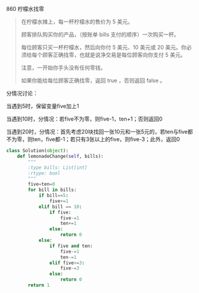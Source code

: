 860 柠檬水找零

> 在柠檬水摊上，每一杯柠檬水的售价为 5 美元。
>
> 顾客排队购买你的产品，（按账单 bills 支付的顺序）一次购买一杯。
>
> 每位顾客只买一杯柠檬水，然后向你付 5 美元、10 美元或 20 美元。你必须给每个顾客正确找零，也就是说净交易是每位顾客向你支付 5 美元。
>
> 注意，一开始你手头没有任何零钱。
>
> 如果你能给每位顾客正确找零，返回 true ，否则返回 false 。
>

分情况讨论：

当遇到5时，保留变量five加上1

当遇到10时，分情况：若five不为零，则five-1，ten+1；否则返回0

当遇到20时，分情况：首先考虑20块找回一张10元和一张5元的，若ten与five都不为零，则ten，five都-1；若只有3张以上的five，则five-3；此外，返回0

```python
class Solution(object):
    def lemonadeChange(self, bills):
        """
        :type bills: List[int]
        :rtype: bool
        """
        five=ten=0
        for bill in bills:
            if bill==5:
                five+=1
            elif bill == 10:
                if five:
                    five-=1
                    ten+=1
                else:
                    return 0
            else:
                if five and ten:
                    five-=1
                    ten-=1
                elif five>=3:
                    five-=3
                else:
                    return 0
        return 1
```

